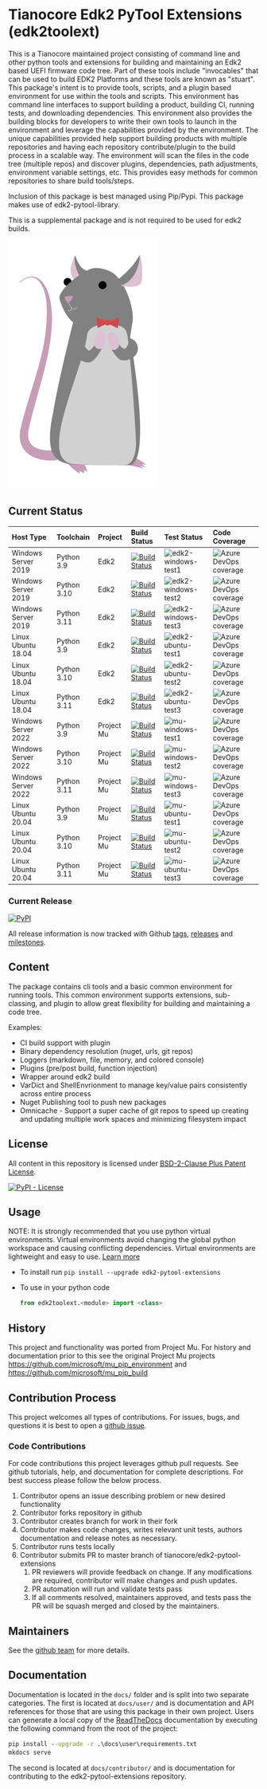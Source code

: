 # Tianocore Edk2 PyTool Extensions (edk2toolext)

This is a Tianocore maintained project consisting of command line and other
python tools and extensions for building and maintaining an Edk2 based UEFI
firmware code tree. Part of these tools include "invocables" that can be used to
build EDK2 Platforms and these tools are known as "stuart". This package's
intent is to provide tools, scripts, and a plugin based environment for use
within the tools and scripts. This environment has command line interfaces to
support building a product, building CI, running tests, and downloading
dependencies. This environment also provides the building blocks for developers
to write their own tools to launch in the environment and leverage the
capabilities provided by the environment. The unique capabilities provided help
support building products with multiple repositories and having each repository
contribute/plugin to the build process in a scalable way. The environment will
scan the files in the code tree (multiple repos) and discover plugins,
dependencies, path adjustments, environment variable settings, etc. This
provides easy methods for common repositories to share build tools/steps.

Inclusion of this package is best managed using Pip/Pypi.  This package makes
use of edk2-pytool-library.

This is a supplemental package and is not required to be used for edk2 builds.

![stuart himself](stuart_logo.png "Stuart")

## Current Status

| Host Type | Toolchain | Project | Build Status | Test Status | Code Coverage |
| :-------- | :-------- | :---- | :----- | :---- | :--- |
| Windows Server 2019 | Python 3.9 | Edk2 | [![Build Status](https://dev.azure.com/tianocore/edk2-pytool-extensions/_apis/build/status/Master%20CI%20Build%20-%20Win%20VS2017?branchName=master)](https://dev.azure.com/tianocore/edk2-pytool-extensions/_build/latest?definitionId=8&branchName=master) | ![edk2-windows-test1] | ![Azure DevOps coverage](https://img.shields.io/azure-devops/coverage/tianocore/edk2-pytool-extensions/8.svg) |
| Windows Server 2019 | Python 3.10 | Edk2 | [![Build Status](https://dev.azure.com/tianocore/edk2-pytool-extensions/_apis/build/status/Master%20CI%20Build%20-%20Win%20VS2017?branchName=master)](https://dev.azure.com/tianocore/edk2-pytool-extensions/_build/latest?definitionId=8&branchName=master) | ![edk2-windows-test2] | ![Azure DevOps coverage](https://img.shields.io/azure-devops/coverage/tianocore/edk2-pytool-extensions/8.svg) |
| Windows Server 2019 | Python 3.11 | Edk2 | [![Build Status](https://dev.azure.com/tianocore/edk2-pytool-extensions/_apis/build/status/Master%20CI%20Build%20-%20Win%20VS2017?branchName=master)](https://dev.azure.com/tianocore/edk2-pytool-extensions/_build/latest?definitionId=8&branchName=master) | ![edk2-windows-test3] | ![Azure DevOps coverage](https://img.shields.io/azure-devops/coverage/tianocore/edk2-pytool-extensions/8.svg) |
| Linux Ubuntu 18.04 | Python 3.9 | Edk2 | [![Build Status](https://dev.azure.com/tianocore/edk2-pytool-extensions/_apis/build/status/Master%20CI%20Build%20-%20Linux?branchName=master)](https://dev.azure.com/tianocore/edk2-pytool-extensions/_build/latest?definitionId=7&branchName=master) | ![edk2-ubuntu-test1] | ![Azure DevOps coverage](https://img.shields.io/azure-devops/coverage/tianocore/edk2-pytool-extensions/7.svg) |
| Linux Ubuntu 18.04 | Python 3.10 | Edk2 | [![Build Status](https://dev.azure.com/tianocore/edk2-pytool-extensions/_apis/build/status/Master%20CI%20Build%20-%20Linux?branchName=master)](https://dev.azure.com/tianocore/edk2-pytool-extensions/_build/latest?definitionId=7&branchName=master) | ![edk2-ubuntu-test2] | ![Azure DevOps coverage](https://img.shields.io/azure-devops/coverage/tianocore/edk2-pytool-extensions/7.svg) |
| Linux Ubuntu 18.04 | Python 3.11 | Edk2 | [![Build Status](https://dev.azure.com/tianocore/edk2-pytool-extensions/_apis/build/status/Master%20CI%20Build%20-%20Linux?branchName=master)](https://dev.azure.com/tianocore/edk2-pytool-extensions/_build/latest?definitionId=7&branchName=master) | ![edk2-ubuntu-test3] | ![Azure DevOps coverage](https://img.shields.io/azure-devops/coverage/tianocore/edk2-pytool-extensions/7.svg) |
| Windows Server 2022 | Python 3.9 | Project Mu | [![Build Status](https://dev.azure.com/tianocore/edk2-pytool-extensions/_apis/build/status/Master%20CI%20Build%20-%20Win%20VS2017?branchName=master)](https://dev.azure.com/tianocore/edk2-pytool-extensions/_build/latest?definitionId=8&branchName=master) | ![mu-windows-test1] | ![Azure DevOps coverage](https://img.shields.io/azure-devops/coverage/tianocore/edk2-pytool-extensions/8.svg) |
| Windows Server 2022 | Python 3.10 | Project Mu | [![Build Status](https://dev.azure.com/tianocore/edk2-pytool-extensions/_apis/build/status/Master%20CI%20Build%20-%20Win%20VS2017?branchName=master)](https://dev.azure.com/tianocore/edk2-pytool-extensions/_build/latest?definitionId=8&branchName=master) | ![mu-windows-test2] | ![Azure DevOps coverage](https://img.shields.io/azure-devops/coverage/tianocore/edk2-pytool-extensions/8.svg) |
| Windows Server 2022 | Python 3.11 | Project Mu | [![Build Status](https://dev.azure.com/tianocore/edk2-pytool-extensions/_apis/build/status/Master%20CI%20Build%20-%20Win%20VS2017?branchName=master)](https://dev.azure.com/tianocore/edk2-pytool-extensions/_build/latest?definitionId=8&branchName=master) | ![mu-windows-test3] | ![Azure DevOps coverage](https://img.shields.io/azure-devops/coverage/tianocore/edk2-pytool-extensions/8.svg) |
| Linux Ubuntu 20.04 | Python 3.9 | Project Mu | [![Build Status](https://dev.azure.com/tianocore/edk2-pytool-extensions/_apis/build/status/Master%20CI%20Build%20-%20Linux?branchName=master)](https://dev.azure.com/tianocore/edk2-pytool-extensions/_build/latest?definitionId=7&branchName=master) | ![mu-ubuntu-test1] | ![Azure DevOps coverage](https://img.shields.io/azure-devops/coverage/tianocore/edk2-pytool-extensions/7.svg) |
| Linux Ubuntu 20.04 | Python 3.10 | Project Mu | [![Build Status](https://dev.azure.com/tianocore/edk2-pytool-extensions/_apis/build/status/Master%20CI%20Build%20-%20Linux?branchName=master)](https://dev.azure.com/tianocore/edk2-pytool-extensions/_build/latest?definitionId=7&branchName=master) | ![mu-ubuntu-test2] | ![Azure DevOps coverage](https://img.shields.io/azure-devops/coverage/tianocore/edk2-pytool-extensions/7.svg) |
| Linux Ubuntu 20.04 | Python 3.11 | Project Mu | [![Build Status](https://dev.azure.com/tianocore/edk2-pytool-extensions/_apis/build/status/Master%20CI%20Build%20-%20Linux?branchName=master)](https://dev.azure.com/tianocore/edk2-pytool-extensions/_build/latest?definitionId=7&branchName=master) | ![mu-ubuntu-test3] | ![Azure DevOps coverage](https://img.shields.io/azure-devops/coverage/tianocore/edk2-pytool-extensions/7.svg) |


### Current Release

[![PyPI](https://img.shields.io/pypi/v/edk2_pytool_extensions.svg)](https://pypi.org/project/edk2-pytool-extensions/)

All release information is now tracked with Github
 [tags](https://github.com/tianocore/edk2-pytool-extensions/tags),
 [releases](https://github.com/tianocore/edk2-pytool-extensions/releases) and
 [milestones](https://github.com/tianocore/edk2-pytool-extensions/milestones).

## Content

The package contains cli tools and a basic common environment for running tools.
This common environment supports extensions, sub-classing, and plugin to allow
great flexibility for building and maintaining a code tree.

Examples:

* CI build support with plugin
* Binary dependency resolution (nuget, urls, git repos)
* Loggers (markdown, file, memory, and colored console)
* Plugins (pre/post build, function injection)
* Wrapper around edk2 build
* VarDict and ShellEnvrionment to manage key/value pairs consistently across
  entire process
* Nuget Publishing tool to push new packages
* Omnicache - Support a super cache of git repos to speed up creating and
  updating multiple work spaces and minimizing filesystem impact

## License

All content in this repository is licensed under [BSD-2-Clause Plus Patent
License](https://github.com/tianocore/edk2-pytool-extensions/blob/master/LICENSE).

[![PyPI -
License](https://img.shields.io/pypi/l/edk2_pytool_extensions.svg)](https://pypi.org/project/edk2-pytool-extensions/)

## Usage

NOTE: It is strongly recommended that you use python virtual environments.
Virtual environments avoid changing the global python workspace and causing
conflicting dependencies.  Virtual environments are lightweight and easy to use.
[Learn more](https://docs.python.org/3/library/venv.html)

* To install run `pip install --upgrade edk2-pytool-extensions`
* To use in your python code

    ```python
    from edk2toolext.<module> import <class>
    ```

## History

This project and functionality was ported from Project Mu. For history and
documentation prior to this see the original Project Mu projects
<https://github.com/microsoft/mu_pip_environment> and
<https://github.com/microsoft/mu_pip_build>

## Contribution Process

This project welcomes all types of contributions. For issues, bugs, and
questions it is best to open a [github
issue](https://github.com/tianocore/edk2-pytool-extensions/issues).

### Code Contributions

For code contributions this project leverages github pull requests.  See github
tutorials, help, and documentation for complete descriptions. For best success
please follow the below process.

1. Contributor opens an issue describing problem or new desired functionality
2. Contributor forks repository in github
3. Contributor creates branch for work in their fork
4. Contributor makes code changes, writes relevant unit tests, authors
   documentation and release notes as necessary.
5. Contributor runs tests locally
6. Contributor submits PR to master branch of tianocore/edk2-pytool-extensions
    1. PR reviewers will provide feedback on change.  If any modifications are
       required, contributor will make changes and push updates.
    2. PR automation will run and validate tests pass
    3. If all comments resolved, maintainers approved, and tests pass the PR
       will be squash merged and closed by the maintainers.

## Maintainers

See the [github
team](https://github.com/orgs/tianocore/teams/edk-ii-tool-maintainers) for more
details.

## Documentation

Documentation is located in the ```docs/``` folder and is split into two
separate categories. The first is located at ```docs/user/``` and is
documentation and API references for those that are using this package in their
own project. Users can generate a local copy of the
[ReadTheDocs](https://readthedocs.org/) documentation by executing the
following command from the root of the project:

```cmd
pip install --upgrade -r .\docs\user\requirements.txt
mkdocs serve
```

The second is located at ```docs/contributor/``` and is documentation for
contributing to the edk2-pytool-extensions repository.

[edk2-windows-test1]: https://img.shields.io/azure-devops/tests/tianocore/edk2-pytool-extensions/52/master?Job=Edk2_Windows_Python39.svg
[edk2-windows-test2]: https://img.shields.io/azure-devops/tests/tianocore/edk2-pytool-extensions/52/master?Job=Edk2_Windows_Python310.svg
[edk2-windows-test3]: https://img.shields.io/azure-devops/tests/tianocore/edk2-pytool-extensions/52/master?Job=Edk2_Windows_Python311.svg

[edk2-ubuntu-test1]: https://img.shields.io/github/issues/detail/label/tianocore/edk2-pytool-extensions/359?color=orange&label=issue%20359
[edk2-ubuntu-test2]: https://img.shields.io/azure-devops/tests/tianocore/edk2-pytool-extensions/52/master?Job=Edk2_Ubuntu_Python310.svg
[edk2-ubuntu-test3]: https://img.shields.io/azure-devops/tests/tianocore/edk2-pytool-extensions/52/master?Job=Edk2_Ubuntu_Python311.svg

[mu-windows-test1]: https://img.shields.io/azure-devops/tests/tianocore/edk2-pytool-extensions/52/master?Job=ProjectMu_Windows_Python39.svg
[mu-windows-test2]: https://img.shields.io/azure-devops/tests/tianocore/edk2-pytool-extensions/52/master?Job=ProjectMu_Windows_Python310.svg
[mu-windows-test3]: https://img.shields.io/azure-devops/tests/tianocore/edk2-pytool-extensions/52/master?Job=ProjectMu_Windows_Python311.svg

[mu-ubuntu-test1]: https://img.shields.io/github/issues/detail/label/tianocore/edk2-pytool-extensions/359?color=orange&label=issue%20359
[mu-ubuntu-test2]: https://img.shields.io/azure-devops/tests/tianocore/edk2-pytool-extensions/52/master?Job=ProjectMu_Ubuntu_Python310.svg
[mu-ubuntu-test3]: https://img.shields.io/azure-devops/tests/tianocore/edk2-pytool-extensions/52/master?Job=ProjectMu_Ubuntu_Python311.svg
